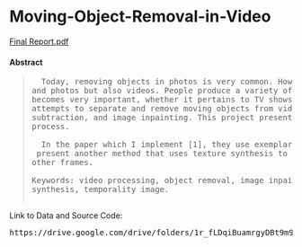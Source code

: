 # Moving-Object-Removal-in-Video
[Final Report.pdf](https://github.com/Hank-Tsou/Moving-Object-Removal-in-Video/files/1692526/Final.Report.pdf)

#### Abstract
><pre>  Today, removing objects in photos is very common. However, image processing not only includes pictures </br>and photos but also videos. People produce a variety of videos every day, and therefore, video processing</br>becomes very important, whether it pertains to TV shows, movies, or even records of daily life. This project</br>attempts to separate and remove moving objects from video, and is based on Kalman filtering, background</br>subtraction, and image inpainting. This project presents another method to inpaint the frame image during the</br>process.</br></br>  In the paper which I implement [1], they use exemplar-based texture synthesis for image completion [4]. I</br> present another method that uses texture synthesis to repair the image by considering image information from</br>other frames.</br></br>Keywords: video processing, object removal, image inpainting, background subtraction, kalman filter, texture</br>synthesis, temporality image.

Link to Data and Source Code:
<pre>https://drive.google.com/drive/folders/1r_fLDqiBuamrgyDBt9m9NJChwbNNZFGo
